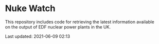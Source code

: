 # Nuke Watch

This repository includes code for retrieving the latest information available on the output of EDF nuclear power plants in the UK.

Last updated: 2021-06-09 02:13